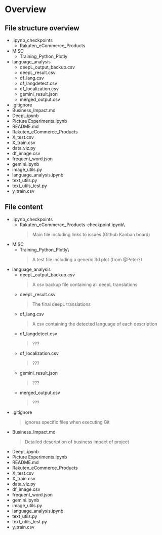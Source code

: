 # Overview

## File structure overview

- .ipynb_checkpoints
  - Rakuten_eCommerce_Products
- MISC
  - Training_Python_Plotly
- language_analysis
  - deepL_output_backup.csv
  - deepL_result.csv
  - df_lang.csv
  - df_langdetect.csv
  - df_localization.csv
  - gemini_result.json
  - merged_output.csv
- .gitignore
- Business_Impact.md
- DeepL.ipynb
- Picture Experiments.ipynb
- README.md
- Rakuten_eCommerce_Products
- X_test.csv
- X_train.csv
- data_viz.py
- df_image.csv
- frequent_word.json
- gemini.ipynb
- image_utils.py
- language_analysis.ipynb
- text_utils.py
- text_utils_test.py
- y_train.csv

## File content

- .ipynb_checkpoints
  - Rakuten_eCommerce_Products-checkpoint.ipynb\
    > Main file including links to issues (Github Kanban board)
- MISC
  - Training_Python_Plotly\
    > A test file including a generic 3d plot (from @Peter?)
- language_analysis
  - deepL_output_backup.csv
    > A csv backup file containing all deepL translations
  - deepL_result.csv
    > The final deepL translations
  - df_lang.csv
    > A csv containing the detected language of each description
  - df_langdetect.csv
    > ???
  - df_localization.csv
    > ???
  - gemini_result.json
    > ???
  - merged_output.csv
    > ???
- .gitignore
  > ignores specific files when executing Git
- Business_Impact.md
  > Detailed description of business impact of project
- DeepL.ipynb
- Picture Experiments.ipynb
- README.md
- Rakuten_eCommerce_Products
- X_test.csv
- X_train.csv
- data_viz.py
- df_image.csv
- frequent_word.json
- gemini.ipynb
- image_utils.py
- language_analysis.ipynb
- text_utils.py
- text_utils_test.py
- y_train.csv
